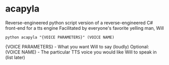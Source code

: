 # acapyla
Reverse-engineered python script version of a reverse-engineered C# front-end for a tts engine
Facilitated by everyone's favorite yelling man, Will

```python acapyla "{VOICE PARAMETERS}" (VOICE NAME)```

{VOICE PARAMETERS} - What you want Will to say (loudly)
Optional: (VOICE NAME) - The particular TTS voice you would like Will to speak in (list later)
